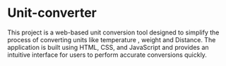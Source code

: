 # Unit-converter
This project is a web-based unit conversion tool designed to simplify the process of converting units like temperature , weight and Distance. The application is built using HTML, CSS, and JavaScript and provides an intuitive interface for users to perform accurate conversions quickly.
